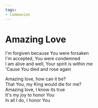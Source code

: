 ```yaml
---
tags:
- Communion
---
```


# Amazing Love

I'm forgiven because You were forsaken  
I'm accepted, You were condemned  
I am alive and well, Your spirit is within me  
'Cause You died and rose again  

Amazing love, how can it be?  
That You, my King would die for me?  
Amazing love, I know its true  
It's my joy to honor You  
In all I do, I honor You